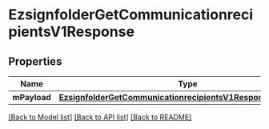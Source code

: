 # EzsignfolderGetCommunicationrecipientsV1Response

## Properties
Name | Type | Description | Notes
------------ | ------------- | ------------- | -------------
**mPayload** | [**EzsignfolderGetCommunicationrecipientsV1ResponseMPayload***](EzsignfolderGetCommunicationrecipientsV1ResponseMPayload.md) |  | 

[[Back to Model list]](../README.md#documentation-for-models) [[Back to API list]](../README.md#documentation-for-api-endpoints) [[Back to README]](../README.md)


